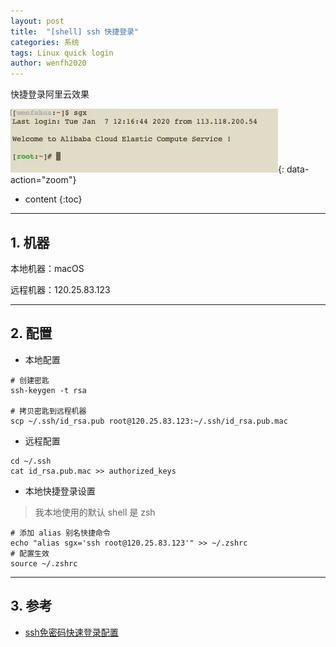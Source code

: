 ```yaml
---
layout: post
title:  "[shell] ssh 快捷登录"
categories: 系统
tags: Linux quick login
author: wenfh2020
--- 
```


快捷登录阿里云效果

![效果](/images/2020-02-20-17-22-08.png){: data-action="zoom"}



* content
{:toc}

---

## 1. 机器

本地机器：macOS

远程机器：120.25.83.123

---

## 2. 配置

* 本地配置

```shell
# 创建密匙
ssh-keygen -t rsa

# 拷贝密匙到远程机器
scp ~/.ssh/id_rsa.pub root@120.25.83.123:~/.ssh/id_rsa.pub.mac
```

* 远程配置

```shell
cd ~/.ssh
cat id_rsa.pub.mac >> authorized_keys
```

* 本地快捷登录设置

> 我本地使用的默认 shell 是 zsh

```shell
# 添加 alias 别名快捷命令
echo "alias sgx='ssh root@120.25.83.123'" >> ~/.zshrc
# 配置生效
source ~/.zshrc
```

---

## 3. 参考

* [ssh免密码快速登录配置](https://www.cnblogs.com/bingoli/p/10567734.html)
